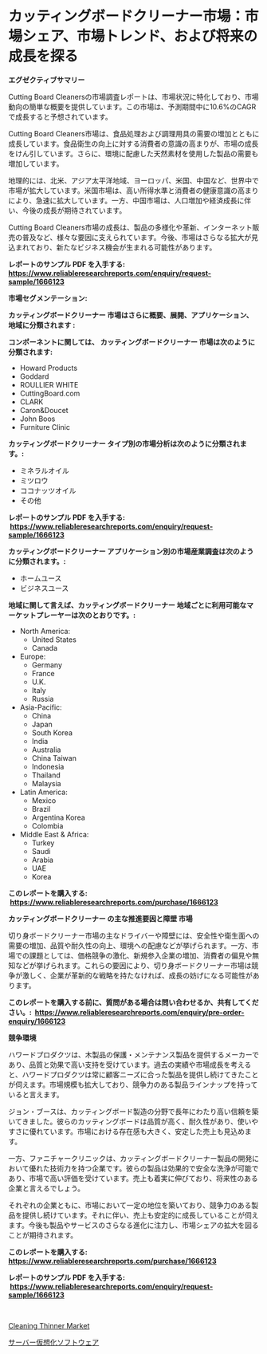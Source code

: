<p><h1>カッティングボードクリーナー市場：市場シェア、市場トレンド、および将来の成長を探る</h1></p><p><strong>エグゼクティブサマリー</strong></p>
<p><p>Cutting Board Cleanersの市場調査レポートは、市場状況に特化しており、市場動向の簡単な概要を提供しています。この市場は、予測期間中に10.6%のCAGRで成長すると予想されています。</p><p>Cutting Board Cleaners市場は、食品処理および調理用具の需要の増加とともに成長しています。食品衛生の向上に対する消費者の意識の高まりが、市場の成長をけん引しています。さらに、環境に配慮した天然素材を使用した製品の需要も増加しています。</p><p>地理的には、北米、アジア太平洋地域、ヨーロッパ、米国、中国など、世界中で市場が拡大しています。米国市場は、高い所得水準と消費者の健康意識の高まりにより、急速に拡大しています。一方、中国市場は、人口増加や経済成長に伴い、今後の成長が期待されています。</p><p>Cutting Board Cleaners市場の成長は、製品の多様化や革新、インターネット販売の普及など、様々な要因に支えられています。今後、市場はさらなる拡大が見込まれており、新たなビジネス機会が生まれる可能性があります。</p></p>
<p><strong>レポートのサンプル PDF を入手する: <a href="https://www.reliableresearchreports.com/enquiry/request-sample/1666123">https://www.reliableresearchreports.com/enquiry/request-sample/1666123</a></strong></p>
<p><strong>市場セグメンテーション:</strong></p>
<p><strong> カッティングボードクリーナー 市場はさらに概要、展開、アプリケーション、地域に分類されます :</strong></p>
<p><strong>コンポーネントに関しては、 カッティングボードクリーナー 市場は次のように分類されます: &nbsp;</strong></p>
<p><ul><li>Howard Products</li><li>Goddard</li><li>ROULLIER WHITE</li><li>CuttingBoard.com</li><li>CLARK</li><li>Caron&Doucet</li><li>John Boos</li><li>Furniture Clinic</li></ul></p>
<p><strong> カッティングボードクリーナー タイプ別の市場分析は次のように分類されます。:</strong></p>
<p><ul><li>ミネラルオイル</li><li>ミツロウ</li><li>ココナッツオイル</li><li>その他</li></ul></p>
<p><strong>レポートのサンプル PDF を入手する: &nbsp;<a href="https://www.reliableresearchreports.com/enquiry/request-sample/1666123">https://www.reliableresearchreports.com/enquiry/request-sample/1666123</a></strong></p>
<p><strong> カッティングボードクリーナー アプリケーション別の市場産業調査は次のように分類されます。:</strong></p>
<p><ul><li>ホームユース</li><li>ビジネスユース</li></ul></p>
<p><strong>地域に関して言えば、カッティングボードクリーナー 地域ごとに利用可能なマーケットプレーヤーは次のとおりです。:</strong></p>
<p><ul>
    <li>
        North America:
        <ul>
            <li>United States</li>
            <li>Canada</li>
        </ul>
    </li>
    <li>
        Europe:
        <ul>
            <li>Germany</li>
            <li>France</li>
            <li>U.K.</li>
            <li>Italy</li>
            <li>Russia</li>
        </ul>
    </li>
    <li>
        Asia-Pacific:
        <ul>
            <li>China</li>
            <li>Japan</li>
            <li>South Korea</li>
            <li>India</li>
            <li>Australia</li>
            <li>China Taiwan</li>
            <li>Indonesia</li>
            <li>Thailand</li>
            <li>Malaysia</li>
        </ul>
    </li>
    <li>
        Latin America:
        <ul>
            <li>Mexico</li>
            <li>Brazil</li>
            <li>Argentina Korea</li>
            <li>Colombia</li>
        </ul>
    </li>
    <li>
        Middle East & Africa:
        <ul>
            <li>Turkey</li>
            <li>Saudi</li>
            <li>Arabia</li>
            <li>UAE</li>
            <li>Korea</li>
        </ul>
    </li>
    </ul></p>
<p><strong>このレポートを購入する: &nbsp;<a href="https://www.reliableresearchreports.com/purchase/1666123">https://www.reliableresearchreports.com/purchase/1666123</a></strong></p>
<p><strong>カッティングボードクリーナー の主な推進要因と障壁 市場</strong></p>
<p><p>切り身ボードクリーナー市場の主なドライバーや障壁には、安全性や衛生面への需要の増加、品質や耐久性の向上、環境への配慮などが挙げられます。一方、市場での課題としては、価格競争の激化、新規参入企業の増加、消費者の偏見や無知などが挙げられます。これらの要因により、切り身ボードクリーナー市場は競争が激しく、企業が革新的な戦略を持たなければ、成長の妨げになる可能性があります。</p></p>
<p><strong>このレポートを購入する前に、質問がある場合は問い合わせるか、共有してください。:&nbsp; <a href="https://www.reliableresearchreports.com/enquiry/pre-order-enquiry/1666123">https://www.reliableresearchreports.com/enquiry/pre-order-enquiry/1666123</a></strong></p>
<p><strong>競争環境</strong></p>
<p><p>ハワードプロダクツは、木製品の保護・メンテナンス製品を提供するメーカーであり、品質と効果で高い支持を受けています。過去の実績や市場成長を考えると、ハワードプロダクツは常に顧客ニーズに合った製品を提供し続けてきたことが伺えます。市場規模も拡大しており、競争力のある製品ラインナップを持っていると言えます。</p><p>ジョン・ブースは、カッティングボード製造の分野で長年にわたり高い信頼を築いてきました。彼らのカッティングボードは品質が高く、耐久性があり、使いやすさに優れています。市場における存在感も大きく、安定した売上も見込めます。</p><p>一方、ファニチャークリニックは、カッティングボードクリーナー製品の開発において優れた技術力を持つ企業です。彼らの製品は効果的で安全な洗浄が可能であり、市場で高い評価を受けています。売上も着実に伸びており、将来性のある企業と言えるでしょう。</p><p>それぞれの企業ともに、市場において一定の地位を築いており、競争力のある製品を提供し続けています。それに伴い、売上も安定的に成長していることが伺えます。今後も製品やサービスのさらなる進化に注力し、市場シェアの拡大を図ることが期待されます。</p></p>
<p><strong>このレポートを購入する: &nbsp; <a href="https://www.reliableresearchreports.com/purchase/1666123">https://www.reliableresearchreports.com/purchase/1666123</a></strong></p>
<p><strong>レポートのサンプル PDF を入手する: &nbsp;<a href="https://www.reliableresearchreports.com/enquiry/request-sample/1666123">https://www.reliableresearchreports.com/enquiry/request-sample/1666123</a></strong><strong></strong></p>
<p>&nbsp;</p>
<p><p><a href="https://automatic-knee-4c7.notion.site/Cleaning-Thinner-Market-Offers-Provide-Insightful-Data-for-the-Time-Period-from-2024-to-2031-and-als-505859f260a340159e70ed7af4466332">Cleaning Thinner Market</a></p><p><a href="https://medium.com/@jonathandavies84/%E3%82%B5%E3%83%BC%E3%83%90%E3%83%BC%E4%BB%AE%E6%83%B3%E5%8C%96%E3%82%BD%E3%83%95%E3%83%88%E3%82%A6%E3%82%A7%E3%82%A2%E5%B8%82%E5%A0%B4%E3%83%AC%E3%83%9D%E3%83%BC%E3%83%88%E3%81%AF-%E3%81%93%E3%81%AE%E5%B8%82%E5%A0%B4%E3%81%AE%E6%9C%80%E6%96%B0%E3%81%AE%E3%83%88%E3%83%AC%E3%83%B3%E3%83%89%E3%81%A8%E6%88%90%E9%95%B7%E6%A9%9F%E4%BC%9A%E3%82%92%E6%98%8E%E3%82%89%E3%81%8B%E3%81%AB%E3%81%97%E3%81%A6%E3%81%84%E3%81%BE%E3%81%99-63db665de051">サーバー仮想化ソフトウェア</a></p></p>